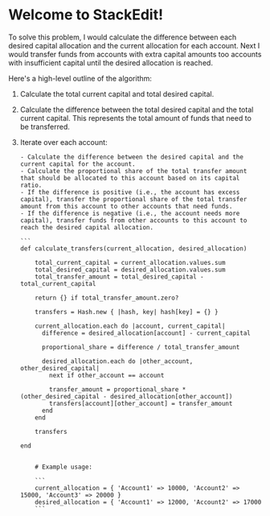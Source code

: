 # Welcome to StackEdit!

To solve this problem, I would calculate the difference between each desired capital allocation and the current allocation for each account. Next I would transfer funds from accounts with extra capital amounts too accounts with insufficient capital until the desired allocation is reached.

Here's a high-level outline of the algorithm:

1.  Calculate the total current capital and total desired capital.
2.  Calculate the difference between the total desired capital and the total current capital. This represents the total amount of funds that need to be transferred.
3.  Iterate over each account:

        - Calculate the difference between the desired capital and the current capital for the account.
        - Calculate the proportional share of the total transfer amount that should be allocated to this account based on its capital ratio.
        - If the difference is positive (i.e., the account has excess capital), transfer the proportional share of the total transfer amount from this account to other accounts that need funds.
        - If the difference is negative (i.e., the account needs more capital), transfer funds from other accounts to this account to reach the desired capital allocation.

        ```
        def calculate_transfers(current_allocation, desired_allocation)

            total_current_capital = current_allocation.values.sum
            total_desired_capital = desired_allocation.values.sum
            total_transfer_amount = total_desired_capital - total_current_capital

            return {} if total_transfer_amount.zero?

            transfers = Hash.new { |hash, key| hash[key] = {} }

            current_allocation.each do |account, current_capital|
              difference = desired_allocation[account] - current_capital

              proportional_share = difference / total_transfer_amount

              desired_allocation.each do |other_account, other_desired_capital|
                next if other_account == account

                transfer_amount = proportional_share * (other_desired_capital - desired_allocation[other_account])
                transfers[account][other_account] = transfer_amount
              end
            end

            transfers

        end

    ````

        # Example usage:

        ```
        current_allocation = { 'Account1' => 10000, 'Account2' => 15000, 'Account3' => 20000 }
        desired_allocation = { 'Account1' => 12000, 'Account2' => 17000
        ```
    ````
